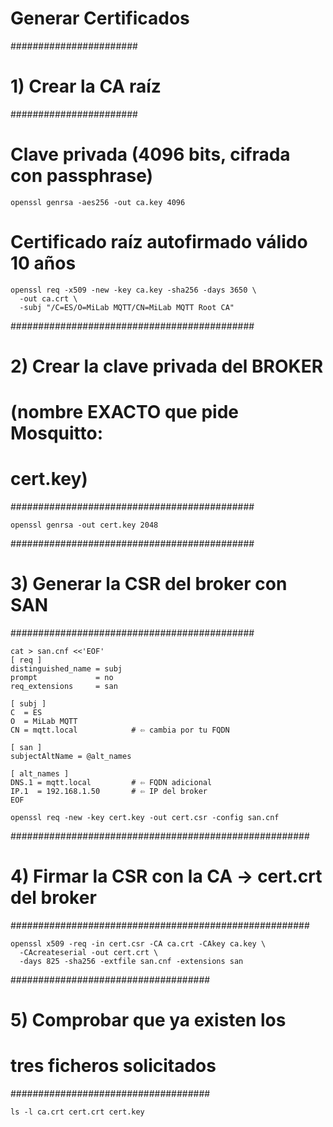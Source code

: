 # Generar Certificados

#######################
# 1) Crear la CA raíz #
#######################
# Clave privada (4096 bits, cifrada con passphrase)
```
openssl genrsa -aes256 -out ca.key 4096
```

# Certificado raíz autofirmado válido 10 años
```
openssl req -x509 -new -key ca.key -sha256 -days 3650 \
  -out ca.crt \
  -subj "/C=ES/O=MiLab MQTT/CN=MiLab MQTT Root CA"
```
############################################
# 2) Crear la clave privada del BROKER     #
#    (nombre EXACTO que pide Mosquitto:    #
#     cert.key)                            #
############################################
```
openssl genrsa -out cert.key 2048
```
############################################
# 3) Generar la CSR del broker con SAN     #
############################################

```
cat > san.cnf <<'EOF'
[ req ]
distinguished_name = subj
prompt             = no
req_extensions     = san

[ subj ]
C  = ES
O  = MiLab MQTT
CN = mqtt.local            # ⇦ cambia por tu FQDN

[ san ]
subjectAltName = @alt_names

[ alt_names ]
DNS.1 = mqtt.local         # ⇦ FQDN adicional
IP.1  = 192.168.1.50       # ⇦ IP del broker
EOF

openssl req -new -key cert.key -out cert.csr -config san.cnf
```
######################################################
# 4) Firmar la CSR con la CA → cert.crt del broker   #
######################################################
```
openssl x509 -req -in cert.csr -CA ca.crt -CAkey ca.key \
  -CAcreateserial -out cert.crt \
  -days 825 -sha256 -extfile san.cnf -extensions san
```
####################################
# 5) Comprobar que ya existen los  #
#    tres ficheros solicitados     #
####################################
```
ls -l ca.crt cert.crt cert.key
```